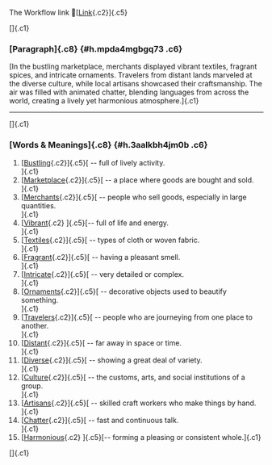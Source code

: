The Workflow link
👏[[Link](https://www.google.com/url?q=http://www.google.com&sa=D&source=editors&ust=1759653438512364&usg=AOvVaw1GisXeLkVo00BrEr8avDbK){.c2}]{.c5}

[]{.c1}

### [Paragraph]{.c8} {#h.mpda4mgbgq73 .c6}

[In the bustling marketplace, merchants displayed vibrant textiles,
fragrant spices, and intricate ornaments. Travelers from distant lands
marveled at the diverse culture, while local artisans showcased their
craftsmanship. The air was filled with animated chatter, blending
languages from across the world, creating a lively yet harmonious
atmosphere.]{.c1}

------------------------------------------------------------------------

[]{.c1}

### [Words & Meanings]{.c8} {#h.3aalkbh4jm0b .c6}

1.  [[Bustling](https://www.google.com/url?q=http://www.google.com&sa=D&source=editors&ust=1759653438512936&usg=AOvVaw0pZaOK0I-fAvrWQ_PnmfZW){.c2}]{.c5}[ --
    full of lively activity.\
    ]{.c1}
2.  [[Marketplace](https://www.google.com/url?q=http://www.google.com&sa=D&source=editors&ust=1759653438513045&usg=AOvVaw0aTPzOU6eeeGVL5Ca3-N2P){.c2}]{.c5}[ --
    a place where goods are bought and sold.\
    ]{.c1}
3.  [[Merchants](https://www.google.com/url?q=http://www.google.com&sa=D&source=editors&ust=1759653438513193&usg=AOvVaw2UuBSyYLwYoJAvlNhVWA1C){.c2}]{.c5}[ --
    people who sell goods, especially in large quantities.\
    ]{.c1}
4.  [[Vibrant](https://www.google.com/url?q=http://www.google.com&sa=D&source=editors&ust=1759653438513316&usg=AOvVaw1KtSV06ok1NxVuyVj6hA_w){.c2}
    ]{.c5}[-- full of life and energy.\
    ]{.c1}
5.  [[Textiles](https://www.google.com/url?q=http://www.google.com&sa=D&source=editors&ust=1759653438513408&usg=AOvVaw2Fxxz9LApwh82Jq23JS_e3){.c2}]{.c5}[ --
    types of cloth or woven fabric.\
    ]{.c1}
6.  [[Fragrant](https://www.google.com/url?q=http://www.google.com&sa=D&source=editors&ust=1759653438513501&usg=AOvVaw3rRkHPR58_JH8ZsYiJcvSW){.c2}]{.c5}[ --
    having a pleasant smell.\
    ]{.c1}
7.  [[Intricate](https://www.google.com/url?q=http://www.google.com&sa=D&source=editors&ust=1759653438513587&usg=AOvVaw3gl2oDAszU8VUWYo_mbCbC){.c2}]{.c5}[ --
    very detailed or complex.\
    ]{.c1}
8.  [[Ornaments](https://www.google.com/url?q=http://www.google.com&sa=D&source=editors&ust=1759653438513673&usg=AOvVaw2NjZLgWMvMaLu_1NcwAr_Y){.c2}]{.c5}[ --
    decorative objects used to beautify something.\
    ]{.c1}
9.  [[Travelers](https://www.google.com/url?q=http://www.google.com&sa=D&source=editors&ust=1759653438513775&usg=AOvVaw3shBBcVeZHj5AGhtMCEijK){.c2}]{.c5}[ --
    people who are journeying from one place to another.\
    ]{.c1}
10. [[Distant](https://www.google.com/url?q=http://www.google.com&sa=D&source=editors&ust=1759653438513883&usg=AOvVaw1Bf0iZT5XTofltFXP8xyjS){.c2}]{.c5}[ --
    far away in space or time.\
    ]{.c1}
11. [[Diverse](https://www.google.com/url?q=http://www.google.com&sa=D&source=editors&ust=1759653438513968&usg=AOvVaw1T6g6ylqdV7gU9WQ5jKV6t){.c2}]{.c5}[ --
    showing a great deal of variety.\
    ]{.c1}
12. [[Culture](https://www.google.com/url?q=http://www.google.com&sa=D&source=editors&ust=1759653438514059&usg=AOvVaw2s0GWCdoObm4rmgVDF9CQ6){.c2}]{.c5}[ --
    the customs, arts, and social institutions of a group.\
    ]{.c1}
13. [[Artisans](https://www.google.com/url?q=http://www.google.com&sa=D&source=editors&ust=1759653438514167&usg=AOvVaw3O6I-VoX219r42alRAOxli){.c2}]{.c5}[ --
    skilled craft workers who make things by hand.\
    ]{.c1}
14. [[Chatter](https://www.google.com/url?q=http://www.google.com&sa=D&source=editors&ust=1759653438514281&usg=AOvVaw2cXEpK9bnM88uDTVHeyvaC){.c2}]{.c5}[ --
    fast and continuous talk.\
    ]{.c1}
15. [[Harmonious](https://www.google.com/url?q=http://www.google.com&sa=D&source=editors&ust=1759653438514371&usg=AOvVaw0CeK93QV5T_cCVkj1rkOTq){.c2}
    ]{.c5}[-- forming a pleasing or consistent whole.]{.c1}

[]{.c1}
